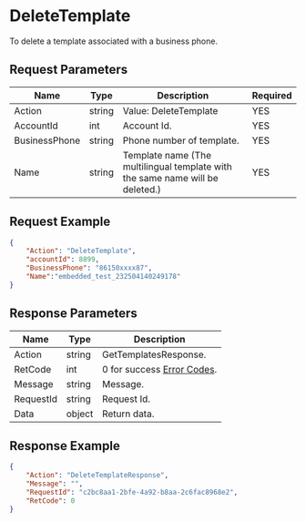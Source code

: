 # DeleteTemplate
To delete a template associated with a business phone.  

## Request Parameters
| Name          | Type   | Description                                                           | Required |
| ------------- | ------ | --------------------------------------------------------------------- | -------- |
| Action        | string | Value: DeleteTemplate                                                        | YES      |
| AccountId     | int    | Account Id.                                                            | YES      |
| BusinessPhone | string | Phone number of template.                                              | YES      |
| Name          | string | Template name (The multilingual template with the same name will be deleted.) | YES      |


## Request Example
```json
{
    "Action": "DeleteTemplate",
    "accountId": 8899,
    "BusinessPhone": "86150xxxx87",
    "Name":"embedded_test_232504140249178"
}
```

## Response Parameters
| Name      | Type   | Description                                           |
| --------- | ------ | ----------------------------------------------------- |
| Action    | string | GetTemplatesResponse.                                  |
| RetCode   | int    | 0 for success [Error Codes](./999-Enum.md#error_code). |
| Message   | string | Message.                                               |
| RequestId | string | Request Id.                                            |
| Data      | object | Return data.                                           |



## Response Example
```json
{
    "Action": "DeleteTemplateResponse",
    "Message": "",
    "RequestId": "c2bc8aa1-2bfe-4a92-b8aa-2c6fac8968e2",
    "RetCode": 0
}
```
